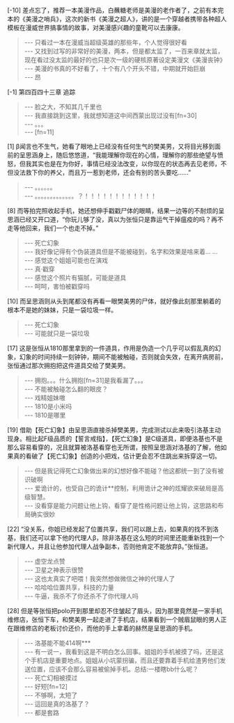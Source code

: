 
[-10] 差点忘了，推荐一本美漫作品，白蘸糖老师是美漫的老作者了，之前有本完本的《美漫之哨兵》，这次的新书《美漫之超人》，讲的是一个穿越者携带各种超人模板在漫威世界搞事情的故事，对美漫感兴趣的童靴可以去康康。
>--- 只看过一本在漫威当超级英雄的那些年，个人觉得很好看<br>
>--- 又找到过写的非常好的美漫，两本，但是都太监了，一百来章就太监，现在看过没太监的最好的也只是次一级的硬核原著设定美漫文《美漫丧钟》<br>
>--- 美漫的书真的不好看了，十个有八个开头不错，中期就开始巨崩<br>
>--- 昂<br>

[-1] 第四百四十三章 追踪
>--- 脸之大，不知其几千里也<br>
>--- 我直接跳到这里，我就想知道这中间西蒙出现过没有[fn=30]<br>
>--- 。。。<br>
>--- [fn=11]<br>

[1] β闻言也不生气，她看了眼地上已经没有任何生气的樊美男，又将目光移到面前的呈思涵身上，随后悠悠道，“我能理解你现在的心情，理解你的那些绝望与愤怒，但我其实也是在为你好，事情已经没法改变，以你现在的状态再去见老师，不但没法救下你的养父，而且万一惹到老师，还会有别的苦头要吃……”
>--- 。。。。。。<br>
>--- 。。。。。。。。。。。。。？！！！！！！！！！！！！<br>

[8] 而等拍完照收起手机，她还想伸手戳戳尸体的眼睛，结果一边等的不耐烦的呈思涵已经又开口道，“你玩儿够了没，真以为张恒只是靠运气干掉瘟疫的吗？再不走等他回来，我们一个也走不掉。”
>--- 死亡幻象<br>
>--- 我好像记得有个伪装道具但是不能被碰到，名字和效果是啥来着... ...<br>
>--- 感觉这个姐姐可能也在演戏<br>
>--- 真·戳穿<br>
>--- 感觉这个照片有猫腻，可能是道具<br>
>--- 呵呵，害怕被戳穿吗<br>

[10] 而呈思涵则从头到尾都没有再看一眼樊美男的尸体，就好像此刻那里躺着的根本不是她的妹妹，只是一袋垃圾一样。
>--- 死亡幻象<br>
>--- 可能就只是一袋垃圾<br>

[17] 这是张恒从1810那里拿到的一件道具，作用是伪造一个几乎可以假乱真的幻象，幻象的时间持续一刻钟钟，期间不能被触碰，否则就会失效，在离开病房前，张恒通过那次拥抱把这件道具交给了樊美男。
>--- 拥抱。。。什么拥抱[fn=31]是我看漏了。。。<br>
>--- 不能被触碰怎么翻的眼皮？<br>
>--- 戏精姐妹嗷<br>
>--- 1810是小米吗<br>
>--- 1810是哪里<br>

[19] 借助【死亡幻象】由呈思涵直接杀掉樊美男，完成测试以此来吸引洛基主动现身。相比起F级品质的【誓言戒指】，【死亡幻象】是C级道具，即便洛基也不是那么容易看穿的，况且就算被洛基看穿也无所谓，按照呈思涵对洛基的了解，他如果真的看破了【死亡幻象】创造的小把戏，估计更会忍不住跳出来拆穿这一切。
>--- 但是我记得死亡幻象做出来的幻想好像不能碰？他这都统一到了没有被识破啊<br>
>--- 爱诡计的，也受自己的诡计**控制，利用诡计之神的炫耀欲来破局是高级智慧。<br>
>--- 没看穿是能力问题让他上钩，看穿了是性格问题让他上钩，这思路和布局确实很妙<br>

[22] “没关系，你姐已经发起了位置共享，我们可以跟上去，如果真的找不到洛基，我们还可以拿下他的代理人β，除非洛基在这么短的时间里还能重新找到一个新代理人，并且让他参加代理人战争副本，否则他肯定不能放弃β。”张恒道。
>--- 虚空龙点赞<br>
>--- 卫星之神表示很赞<br>
>--- 这也太真实了吧喂！我突然想做微信之神的代理人了<br>
>--- 哈哈哈位置共享，科技的力量<br>
>--- 牛逼，我杀不了你还杀不了你代理人吗<br>

[28] 但是等张恒把polo开到那里却忍不住皱起了眉头，因为那里竟然是一家手机维修店，张恒下车，和樊美男一起走进了手机店，结果看到一个贼眉鼠眼的男人正在跟维修店的老板讨价还价，而他的手上拿着的赫然是呈思涵的手机。
>--- 洛基能不能414啊***<br>
>--- 有一说一，我看到这是不明白怎么回事。姐姐的手机被摸了吗，还是这个手机店是重要地点。姐姐从小坑蒙拐骗，而且还要靠着手机给渣男他们发送位置，应该不会那么容易被偷掉手机。总结:一楼瞎bb什么呢？<br>
>--- 死亡幻相被摸过<br>
>--- 好短[fn=12]<br>
>--- 不够啊，太短了<br>
>--- 這回是真的洛基了？<br>
>--- 都是套路<br>
